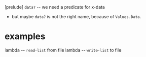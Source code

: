 [prelude] `data?` -- we need a predicate for x-data

- but maybe `data?` is not the right name,
  because of `Values.Data`.

# examples

lambda -- `read-list` from file
lambda -- `write-list` to file
